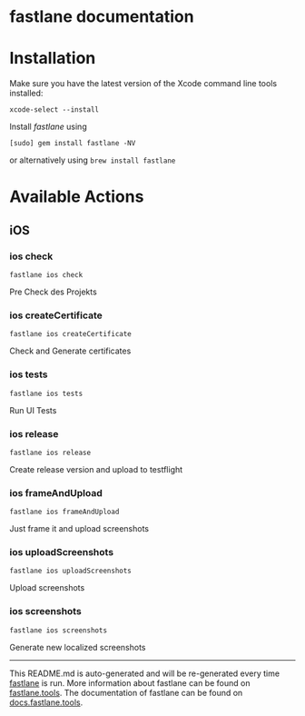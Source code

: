 fastlane documentation
================
# Installation

Make sure you have the latest version of the Xcode command line tools installed:

```
xcode-select --install
```

Install _fastlane_ using
```
[sudo] gem install fastlane -NV
```
or alternatively using `brew install fastlane`

# Available Actions
## iOS
### ios check
```
fastlane ios check
```
Pre Check des Projekts
### ios createCertificate
```
fastlane ios createCertificate
```
Check and Generate certificates
### ios tests
```
fastlane ios tests
```
Run UI Tests
### ios release
```
fastlane ios release
```
Create release version and upload to testflight
### ios frameAndUpload
```
fastlane ios frameAndUpload
```
Just frame it and upload screenshots
### ios uploadScreenshots
```
fastlane ios uploadScreenshots
```
Upload screenshots
### ios screenshots
```
fastlane ios screenshots
```
Generate new localized screenshots

----

This README.md is auto-generated and will be re-generated every time [fastlane](https://fastlane.tools) is run.
More information about fastlane can be found on [fastlane.tools](https://fastlane.tools).
The documentation of fastlane can be found on [docs.fastlane.tools](https://docs.fastlane.tools).

